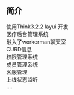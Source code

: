 ﻿## 简介

使用Think3.2.2 layui 开发  
医疗后台管理系统  
融入了workerman聊天室  
CURD信息  
权限管理系统  
成员管理系统  
客服管理  
上线状态监听  
....  


